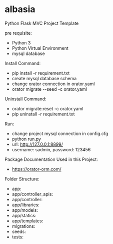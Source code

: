 # albasia
Python Flask MVC Project Template

pre requisite:
- Python 3
- Python Virtual Environment
- mysql database

Install Command:
- pip install -r requirement.txt
- create mysql database schema
- change orator connection in orator.yaml
- orator migrate --seed -c orator.yaml

Uninstall Command:
- orator migrate:reset -c orator.yaml
- pip uninstall -r requirement.txt

Run:
- change project mysql connection in config.cfg
- python run.py
- url: http://127.0.0.1:8899/
- username: sadmin, password: 123456

Package Documentation Used in this Project:
- https://orator-orm.com/

Folder Structure:
- app: 
- app/controller_apis: 
- app/controller: 
- app/libraries: 
- app/models: 
- app/statics: 
- app/templates: 
- migrations: 
- seeds: 
- tests: 
